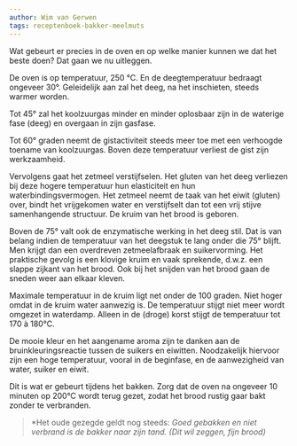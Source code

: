 ```yaml
---
author: Wim van Gerwen
tags: receptenboek-bakker-meelmuts
---
```

Wat gebeurt er precies in de oven en op welke manier kunnen we dat het beste doen? Dat gaan we nu uitleggen.

De oven is op temperatuur, 250 °C. En de deegtemperatuur bedraagt ongeveer 30°. Geleidelijk aan zal het deeg, na het inschieten, steeds warmer worden.

Tot 45° zal het koolzuurgas minder en minder oplosbaar zijn in de waterige fase (deeg) en overgaan in zijn gasfase.

Tot 60° graden neemt de gistactiviteit steeds meer toe met een verhoogde toename van koolzuurgas. Boven deze temperatuur verliest de gist zijn werkzaamheid.

Vervolgens gaat het zetmeel verstijfselen. Het gluten van het deeg verliezen bij deze hogere temperatuur hun elasticiteit en hun waterbindingsvermogen. Het zetmeel neemt de taak van het eiwit (gluten) over, bindt het vrijgekomen water en verstijfselt dan tot een vrij stijve samenhangende structuur. De kruim van het brood is geboren.

Boven de 75° valt ook de enzymatische werking in het deeg stil. Dat is van belang indien de temperatuur van het deegstuk te lang onder die 75° blijft. Men krijgt dan een overdreven zetmeelafbraak en suikervorming. Het praktische gevolg is een klovige kruim en vaak sprekende, d.w.z. een slappe zijkant van het brood. Ook bij het snijden van het brood gaan de sneden weer aan elkaar kleven.

Maximale temperatuur in de kruim ligt net onder de 100 graden. Niet hoger omdat in de kruim water aanwezig is. De temperatuur stijgt niet meer wordt omgezet in waterdamp. Alleen in de (droge) korst stijgt de temperatuur tot 170 à 180°C.

De mooie kleur en het aangename aroma zijn te danken aan de bruinkleuringsreactie tussen de suikers en eiwitten. Noodzakelijk hiervoor zijn een hoge temperatuur, vooral in de beginfase, en de aanwezigheid van water, suiker en eiwit.

Dit is wat er gebeurt tijdens het bakken. Zorg dat de oven na ongeveer 10 minuten op 200°C wordt terug gezet, zodat het brood rustig gaar bakt zonder te verbranden.

> *Het oude gezegde geldt nog steeds: *Goed gebakken en niet verbrand is de bakker naar zijn tand. (Dit wil zeggen, fijn brood)*